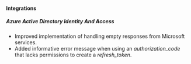 
#### Integrations
##### Azure Active Directory Identity And Access
- Improved implementation of handling empty responses from Microsoft services.
- Added informative error message when using an *authorization_code* that lacks permissions to create a *refresh_token*. 
